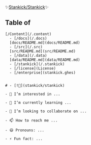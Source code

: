 ✨[Stankick/Stankick](Stankick/Stankick)✨

## Table of 
    [/Content](/.content)
      - [/docs](/.docs)
      [docs/README.md](docs/README.md)
      - [/src](/.src)
      [src/README.md](src/README.md)
      - [/data](/.data)
      [data/README.md](data/README.md)
      - [/stankick](/.stankick)
      - [/license](License)
      - [/enterprise](stankick.ghes)


    # - [!👋](stankick/stankick) 
    
    - 👀 I’m interested in ...

    - 🌱 I’m currently learning ...

    - 💞️ I’m looking to collaborate on ...

    - 📫 How to reach me ...

    - 😄 Pronouns: ...

    - ⚡ Fun fact: ...

